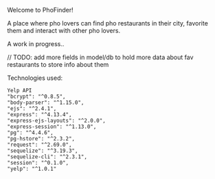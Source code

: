 Welcome to PhoFinder!

A place where pho lovers can find pho restaurants in their city, favorite them and interact with other pho lovers.  

A work in progress.. 


// TODO: add more fields in model/db to hold more data about fav restaurants to store info about them


Technologies used:

	Yelp API
	"bcrypt": "^0.8.5",
    "body-parser": "^1.15.0",
    "ejs": "^2.4.1",
    "express": "^4.13.4",
    "express-ejs-layouts": "^2.0.0",
    "express-session": "^1.13.0",
    "pg": "^4.4.6",
    "pg-hstore": "^2.3.2",
    "request": "^2.69.0",
    "sequelize": "^3.19.3",
    "sequelize-cli": "^2.3.1",
    "session": "^0.1.0",
    "yelp": "^1.0.1"

    
